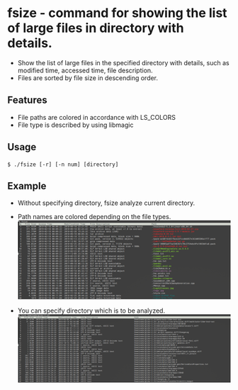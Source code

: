 # fsize - command for showing the list of large files in directory with details.
- Show the list of large files in the specified directory with details, such as modified time, accessed time, file description.
- Files are sorted by file size in descending order.

## Features 
- File paths are colored in accordance with LS_COLORS
- File type is described by using libmagic

## Usage
```
$ ./fsize [-r] [-n num] [directory]
```

## Example
- Without specifying directory, fsize analyze current directory.
- Path names are colored depending on the file types.
![current](./screenshots/screenshot_current.png)

- You can specify directory which is to be analyzed.
![current](./screenshots/screenshot_dir.png)

